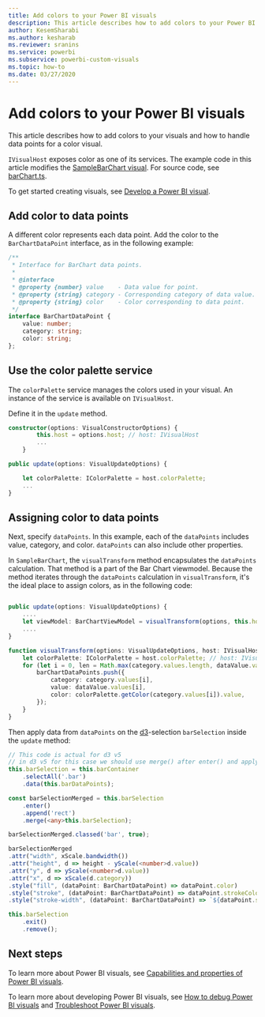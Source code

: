 ```yaml
---
title: Add colors to your Power BI visuals
description: This article describes how to add colors to your Power BI visuals and how to handle data points for a visual with color.
author: KesemSharabi
ms.author: kesharab
ms.reviewer: sranins
ms.service: powerbi
ms.subservice: powerbi-custom-visuals
ms.topic: how-to
ms.date: 03/27/2020
---
```


# Add colors to your Power BI visuals

This article describes how to add colors to your visuals and how to handle data points for a color visual.

`IVisualHost` exposes color as one of its services.
The example code in this article modifies the [SampleBarChart visual](https://github.com/microsoft/PowerBI-visuals-sampleBarChart).
For source code, see [barChart.ts](https://github.com/microsoft/PowerBI-visuals-sampleBarChart/blob/master/src/barChart.ts).

To get started creating visuals, see [Develop a Power BI visual](custom-visual-develop-tutorial.md).

## Add color to data points

A different color represents each data point.
Add the color to the `BarChartDataPoint` interface, as in the following example:

```typescript
/**
 * Interface for BarChart data points.
 *
 * @interface
 * @property {number} value    - Data value for point.
 * @property {string} category - Corresponding category of data value.
 * @property {string} color    - Color corresponding to data point.
 */
interface BarChartDataPoint {
    value: number;
    category: string;
    color: string;
};
```

## Use the color palette service

The `colorPalette` service manages the colors used in your visual.
An instance of the service is available on `IVisualHost`.

Define it in the `update` method.

```typescript
constructor(options: VisualConstructorOptions) {
        this.host = options.host; // host: IVisualHost
        ...
    }

public update(options: VisualUpdateOptions) {

    let colorPalette: IColorPalette = host.colorPalette;
    ...
}
```

## Assigning color to data points

Next, specify `dataPoints`.
In this example, each of the `dataPoints` includes value, category, and color.
`dataPoints` can also include other properties.

In `SampleBarChart`, the `visualTransform` method encapsulates the `dataPoints` calculation.
That method is a part of the Bar Chart viewmodel.
Because the method iterates through the `dataPoints` calculation in `visualTransform`, it's the ideal place to assign colors, as in the following code:

```typescript

public update(options: VisualUpdateOptions) {
    ....
    let viewModel: BarChartViewModel = visualTransform(options, this.host);
    ....
}

function visualTransform(options: VisualUpdateOptions, host: IVisualHost): BarChartViewModel {
    let colorPalette: IColorPalette = host.colorPalette; // host: IVisualHost
    for (let i = 0, len = Math.max(category.values.length, dataValue.values.length); i < len; i++) {
        barChartDataPoints.push({
            category: category.values[i],
            value: dataValue.values[i],
            color: colorPalette.getColor(category.values[i]).value,
        });
    }
}
```

Then apply data from `dataPoints` on the [d3](https://d3js.org/)-selection `barSelection` inside the `update` method:

```typescript
// This code is actual for d3 v5
// in d3 v5 for this case we should use merge() after enter() and apply changes on barSelectionMerged
this.barSelection = this.barContainer
    .selectAll('.bar')
    .data(this.barDataPoints);

const barSelectionMerged = this.barSelection
    .enter()
    .append('rect')
    .merge(<any>this.barSelection);

barSelectionMerged.classed('bar', true);

barSelectionMerged
.attr("width", xScale.bandwidth())
.attr("height", d => height - yScale(<number>d.value))
.attr("y", d => yScale(<number>d.value))
.attr("x", d => xScale(d.category))
.style("fill", (dataPoint: BarChartDataPoint) => dataPoint.color)
.style("stroke", (dataPoint: BarChartDataPoint) => dataPoint.strokeColor)
.style("stroke-width", (dataPoint: BarChartDataPoint) => `${dataPoint.strokeWidth}px`);

this.barSelection
    .exit()
    .remove();
```

## Next steps

To learn more about Power BI visuals, see [Capabilities and properties of Power BI visuals](capabilities.md).

To learn more about developing Power BI visuals, see [How to debug Power BI visuals](visuals-how-to-debug.md) and [Troubleshoot Power BI visuals](power-bi-custom-visuals-troubleshoot.md).
